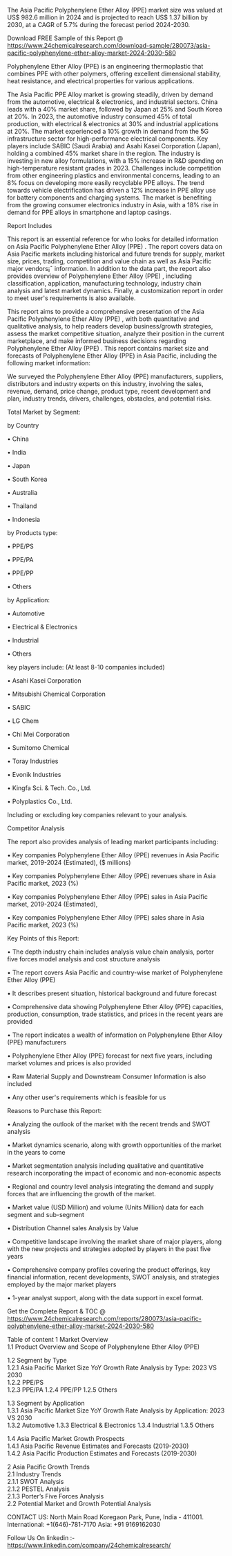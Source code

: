 The Asia Pacific Polyphenylene Ether Alloy (PPE) market size was valued at US$ 982.6 million in 2024 and is projected to reach US$ 1.37 billion by 2030, at a CAGR of 5.7% during the forecast period 2024-2030.

Download FREE Sample of this Report @ https://www.24chemicalresearch.com/download-sample/280073/asia-pacific-polyphenylene-ether-alloy-market-2024-2030-580

Polyphenylene Ether Alloy (PPE) is an engineering thermoplastic that combines PPE with other polymers, offering excellent dimensional stability, heat resistance, and electrical properties for various applications.

The Asia Pacific PPE Alloy market is growing steadily, driven by demand from the automotive, electrical & electronics, and industrial sectors. China leads with a 40% market share, followed by Japan at 25% and South Korea at 20%. In 2023, the automotive industry consumed 45% of total production, with electrical & electronics at 30% and industrial applications at 20%. The market experienced a 10% growth in demand from the 5G infrastructure sector for high-performance electrical components. Key players include SABIC (Saudi Arabia) and Asahi Kasei Corporation (Japan), holding a combined 45% market share in the region. The industry is investing in new alloy formulations, with a 15% increase in R&D spending on high-temperature resistant grades in 2023. Challenges include competition from other engineering plastics and environmental concerns, leading to an 8% focus on developing more easily recyclable PPE alloys. The trend towards vehicle electrification has driven a 12% increase in PPE alloy use for battery components and charging systems. The market is benefiting from the growing consumer electronics industry in Asia, with a 18% rise in demand for PPE alloys in smartphone and laptop casings.

Report Includes

This report is an essential reference for who looks for detailed information on Asia Pacific Polyphenylene Ether Alloy (PPE) . The report covers data on Asia Pacific markets including historical and future trends for supply, market size, prices, trading, competition and value chain as well as Asia Pacific major vendors¡¯ information. In addition to the data part, the report also provides overview of Polyphenylene Ether Alloy (PPE) , including classification, application, manufacturing technology, industry chain analysis and latest market dynamics. Finally, a customization report in order to meet user's requirements is also available.

This report aims to provide a comprehensive presentation of the Asia Pacific Polyphenylene Ether Alloy (PPE) , with both quantitative and qualitative analysis, to help readers develop business/growth strategies, assess the market competitive situation, analyze their position in the current marketplace, and make informed business decisions regarding Polyphenylene Ether Alloy (PPE) . This report contains market size and forecasts of Polyphenylene Ether Alloy (PPE) in Asia Pacific, including the following market information:

We surveyed the Polyphenylene Ether Alloy (PPE) manufacturers, suppliers, distributors and industry experts on this industry, involving the sales, revenue, demand, price change, product type, recent development and plan, industry trends, drivers, challenges, obstacles, and potential risks.

Total Market by Segment:

by Country

•    China

•    India

•    Japan

•    South Korea

•    Australia

•    Thailand

•    Indonesia

by Products type:

•    PPE/PS

•    PPE/PA

•    PPE/PP

•    Others

by Application:

•    Automotive

•    Electrical & Electronics

•    Industrial

•    Others

key players include: (At least 8-10 companies included)

•    Asahi Kasei Corporation

•    Mitsubishi Chemical Corporation

•    SABIC

•    LG Chem

•    Chi Mei Corporation

•    Sumitomo Chemical

•    Toray Industries

•    Evonik Industries

•    Kingfa Sci. & Tech. Co., Ltd.

•    Polyplastics Co., Ltd.

Including or excluding key companies relevant to your analysis.

Competitor Analysis

The report also provides analysis of leading market participants including:

•    Key companies Polyphenylene Ether Alloy (PPE) revenues in Asia Pacific market, 2019-2024 (Estimated), ($ millions)

•    Key companies Polyphenylene Ether Alloy (PPE) revenues share in Asia Pacific market, 2023 (%)

•    Key companies Polyphenylene Ether Alloy (PPE) sales in Asia Pacific market, 2019-2024 (Estimated),

•    Key companies Polyphenylene Ether Alloy (PPE) sales share in Asia Pacific market, 2023 (%)

Key Points of this Report:

•    The depth industry chain includes analysis value chain analysis, porter five forces model analysis and cost structure analysis

•    The report covers Asia Pacific and country-wise market of Polyphenylene Ether Alloy (PPE)

•    It describes present situation, historical background and future forecast

•    Comprehensive data showing Polyphenylene Ether Alloy (PPE) capacities, production, consumption, trade statistics, and prices in the recent years are provided

•    The report indicates a wealth of information on Polyphenylene Ether Alloy (PPE) manufacturers

•    Polyphenylene Ether Alloy (PPE) forecast for next five years, including market volumes and prices is also provided

•    Raw Material Supply and Downstream Consumer Information is also included

•    Any other user's requirements which is feasible for us

Reasons to Purchase this Report:

•    Analyzing the outlook of the market with the recent trends and SWOT analysis

•    Market dynamics scenario, along with growth opportunities of the market in the years to come

•    Market segmentation analysis including qualitative and quantitative research incorporating the impact of economic and non-economic aspects

•    Regional and country level analysis integrating the demand and supply forces that are influencing the growth of the market.

•    Market value (USD Million) and volume (Units Million) data for each segment and sub-segment

•    Distribution Channel sales Analysis by Value

•    Competitive landscape involving the market share of major players, along with the new projects and strategies adopted by players in the past five years

•    Comprehensive company profiles covering the product offerings, key financial information, recent developments, SWOT analysis, and strategies employed by the major market players

•    1-year analyst support, along with the data support in excel format.

Get the Complete Report & TOC @ https://www.24chemicalresearch.com/reports/280073/asia-pacific-polyphenylene-ether-alloy-market-2024-2030-580

Table of content
1 Market Overview    
1.1 Product Overview and Scope of Polyphenylene Ether Alloy (PPE)  

1.2 Segment by Type    
1.2.1 Asia Pacific Market Size YoY Growth Rate Analysis by Type: 2023 VS 2030    
1.2.2 PPE/PS    
1.2.3 PPE/PA
1.2.4 PPE/PP
1.2.5 Others


1.3 Segment by Application  
1.3.1 Asia Pacific Market Size YoY Growth Rate Analysis by Application: 2023 VS 2030    
1.3.2    Automotive
1.3.3    Electrical & Electronics
1.3.4    Industrial
1.3.5    Others

1.4 Asia Pacific Market Growth Prospects    
1.4.1 Asia Pacific Revenue Estimates and Forecasts (2019-2030)    
1.4.2 Asia Pacific Production Estimates and Forecasts (2019-2030)  


2 Asia Pacific Growth Trends    
2.1 Industry Trends    
2.1.1 SWOT Analysis    
2.1.2 PESTEL Analysis    
2.1.3 Porter’s Five Forces Analysis    
2.2 Potential Market and Growth Potential Analysis    

CONTACT US:
North Main Road Koregaon Park, Pune, India - 411001.
International: +1(646)-781-7170
Asia: +91 9169162030

Follow Us On linkedin :- https://www.linkedin.com/company/24chemicalresearch/

